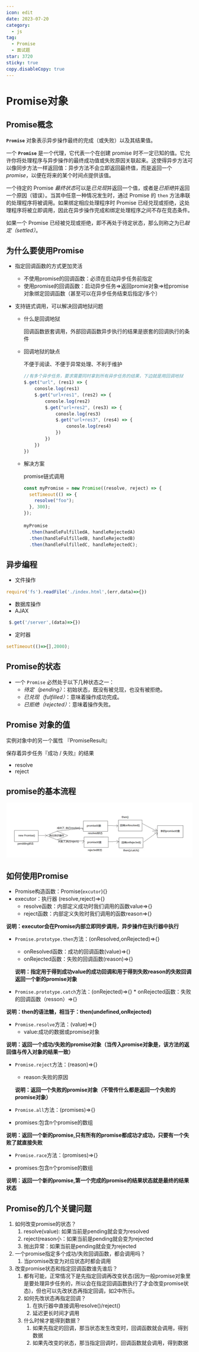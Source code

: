 ```yaml
---
icon: edit
date: 2023-07-20
category:
  - js
tag:
  - Promise
  - 面试题
star: 3720
sticky: true
copy.disableCopy: true
---
```


# Promise对象

## Promise概念

**`Promise`** 对象表示异步操作最终的完成（或失败）以及其结果值。

一个 **`Promise`** 是一个代理，它代表一个在创建 promise 时不一定已知的值。它允许你将处理程序与异步操作的最终成功值或失败原因关联起来。这使得异步方法可以像同步方法一样返回值：异步方法不会立即返回最终值，而是返回一个 *promise*，以便在将来的某个时间点提供该值。

一个待定的 Promise *最终状态*可以是*已兑现*并返回一个值，或者是*已拒绝*并返回一个原因（错误）。当其中任意一种情况发生时，通过 Promise 的 `then` 方法串联的处理程序将被调用。如果绑定相应处理程序时 Promise 已经兑现或拒绝，这处理程序将被立即调用，因此在异步操作完成和绑定处理程序之间不存在竞态条件。

如果一个 Promise 已经被兑现或拒绝，即不再处于待定状态，那么则称之为已*敲定（settled）*。

## 为什么要使用Promise

* 指定回调函数的方式更加灵活

  * 不使用promise的回调函数：必须在启动异步任务前指定
  * 使用promise的回调函数：启动异步任务=>返回promie对象=>给promise对象绑定回调函数（甚至可以在异步任务结束后指定/多个）

* 支持链式调用，可以解决回调地狱问题

  * 什么是回调地狱

    回调函数嵌套调用，外部回调函数异步执行的结果是嵌套的回调执行的条件

  * 回调地狱的缺点

    不便于阅读、不便于异常处理、不利于维护

    ```js
    //有多个异步任务，要求需要同时拿到所有异步任务的结果，下边就是用回调地狱
    $.get("url", (res1) => {
        conosle.log(res1)
        $.get("url+res1", (res2) => {
            conosle.log(res2)
            $.get("url+res2", (res3) => {
                conosle.log(res3)
                $.get("url+res3", (res4) => {
                    conosle.log(res4)
                })
            })
        })
    })
    ```

  * 解决方案

    promise链式调用

    ```js
    const myPromise = new Promise((resolve, reject) => {
      setTimeout(() => {
        resolve("foo");
      }, 300);
    });
    
    myPromise
      .then(handleFulfilledA, handleRejectedA)
      .then(handleFulfilledB, handleRejectedB)
      .then(handleFulfilledC, handleRejectedC);
    ```

## 异步编程

* 文件操作
```js
require('fs').readFile('./index.html',(err,data)=>{})
```
* 数据库操作
* AJAX
```js
 $.get('/server',(data)=>{})
```
*  定时器
```js
setTimeout(()=>{],2000);
```
## Promise的状态
* 一个 `Promise` 必然处于以下几种状态之一：
  - *待定（pending）*：初始状态，既没有被兑现，也没有被拒绝。
  - *已兑现（fulfilled）*：意味着操作成功完成。
  - *已拒绝（rejected）*：意味着操作失败。

## Promise 对象的值

实例对象中的另一个属性 『PromiseResult』

保存着异步任务『成功 / 失败』的结果

* resolve
* reject

## promise的基本流程

![image-20230720170035179](./assets/image-20230720170035179.png)

## 如何使用Promise

*  Promise构造函数：Promise(`excutor`){}
  * executor：执行器   (resolve,reject)=>{}
    * resolve函数：内部定义成功时我们调用的函数value=>{}
    * reject函数：内部定义失败时我们调用的函数reason=>{}
  
  **说明：executor会在Promise内部立即同步调用，异步操作在执行器中执行**

* `Promise.prototype.then`方法：(onResolved,onRejected)=>{}

  * onResolved函数：成功的回调函数(value)=>{}
  * onRejected函数：失败的回调函数(reason)=>{}

  **说明：指定用于得到成功value的成功回调和用于得到失败reason的失败回调返回一个新的promise对象**

 *   `Promise.prototype.catch`方法：(onRejected)=>{}
    *  onRejected函数：失败的回调函数（resson）=>{}

​		**说明：then的语法糖，相当于：then(undefined,onRejected)**

* `Promise.resolve`方法：(value)=>{}
  * value:成功的数据或promise对象

​		**说明：返回一个成功/失败的promise对象（当传入promise对象是，该方法的返回值与传入对象的结果一致）**

* `Promise.reject`方法：(reason)=>{}
  
  * reason:失败的原因
  
  **说明：返回一个失败的promise对象（不管传什么都是返回一个失败的promise对象）**
  
*  `Promise.all`方法：(promises)=>{}
  
  * promises:包含n个promise的数组

  **说明：返回一个新的promise,只有所有的promise都成功才成功，只要有一个失败了就直接失败**
  
*  `Promise.race`方法：(promises)=>{}
  
  * promises:包含n个promise的数组

  **说明：返回一个新的promise,第一个完成的promise的结果状态就是最终的结果状态**

## Promise的几个关键问题

1. 如何改变promise的状态？
   1. resolve(value): 如果当前是pending就会变为resolved
   2. reject(reason小：如果当前是pending就会变为rejected
   3. 抛出异常：如果当前是pending就会变为rejected
2. 一个promise指定多个成功/失败回调函数，都会调用吗？
   1. 当promise改变为对应状态时都会调用
3. 改变promise状态和指定回调函数谁先谁后？
   1. 都有可能，正常情况下是先指定回调再改变状态(因为一般promise对象里是要处理异步任务的，所以会在指定回调函数执行了才会改变promise状态)，但也可以先改状态再指定回调，如2中所示。
   2. 如何先改状态再指定回调？
      1. 在执行器中直接调用resolve()/reject()
      2. 延迟更长时间才调用 
   3. 什么时候才能得到数据？
      1. 如果先指定的回调，那当状态发生改变时，回调函数就会调用，得到数据
      2. 如果先改变的状态，那当指定回调时，回调函数就会调用，得到数据

